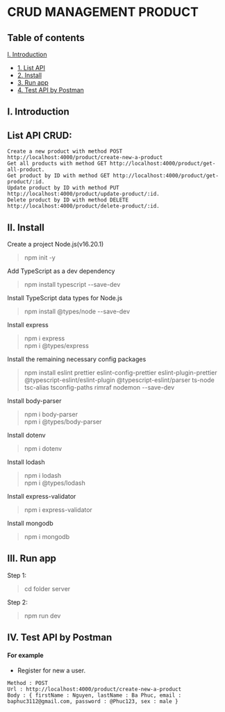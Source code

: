 # CRUD MANAGEMENT PRODUCT

## Table of contents

[I. Introduction](#introduction)

- [1. List API](#listapi)
- [2. Install](#install)
- [3. Run app](#runapp)
- [4. Test API by Postman](#test)

<a name="introduction"></a>

## I. Introduction

## List API CRUD:

`Create a new product with method POST http://localhost:4000/product/create-new-a-product` <br>
`Get all products with method GET http://localhost:4000/product/get-all-product.` <br>
`Get product by ID with method GET http://localhost:4000/product/get-product/:id.` <br>
`Update product by ID with method PUT http://localhost:4000/product/update-product/:id.` <br>
`Delete product by ID with method DELETE http://localhost:4000/product/delete-product/:id.` <br>

<a name="install"></a>

## II. Install

Create a project Node.js(v16.20.1)

> npm init -y

Add TypeScript as a dev dependency

> npm install typescript --save-dev

Install TypeScript data types for Node.js

> npm install @types/node --save-dev

Install express

> npm i express <br>
> npm i @types/express

Install the remaining necessary config packages

> npm install eslint prettier eslint-config-prettier eslint-plugin-prettier @typescript-eslint/eslint-plugin @typescript-eslint/parser ts-node tsc-alias tsconfig-paths rimraf nodemon --save-dev

Install body-parser

> npm i body-parser <br>
> npm i @types/body-parser

Install dotenv

> npm i dotenv

Install lodash

> npm i lodash <br>
> npm i @types/lodash

Install express-validator

> npm i express-validator

Install mongodb

> npm i mongodb

<a name="runapp"></a>

## III. Run app

Step 1:

> cd folder server

Step 2:

> npm run dev

<a name="test"></a>

## IV. Test API by Postman

#### For example

- Register for new a user. <br>

`Method : POST` <br>
`Url : http://localhost:4000/product/create-new-a-product` <br>
`Body : {
  firstName : Nguyen,
  lastName : Ba Phuc,
  email : baphuc3112@gmail.com,
  password : @Phuc123,
  sex : male
}`
